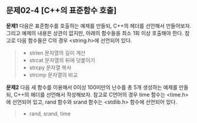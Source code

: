 문제02-4 [C++의 표준함수 호출]
---
**문제1**
다음은 표준함수를 호출하는 예제를 만들되, C++의 헤더를 선언해서 만들어보자. 그리고 예제의 내용은 상관이 없지만, 아래의 함수들을 최소 1회 이상 호출해야 한다. 참고로 다음 함수들은 C의 경우 <string.h>에 선언되어 있다.
>* strlen 문자열의 길이 계산
>* strcat 문자열의 뒤에 덧붙이기
>* strcpy 문자열 복사
>* strcmp 문자열의 비교

**문제2**
다음 세 함수를 이용해서 0이상 100미만의 난수를 총 5개 생성하는 예제를 만들되, C++의 헤더를 선언해서 작성해보자. 참고로 C언어의 경우 time 함수는 <time.h>에 선언되어 있고, rand 함수와 srand 함수는 <stdlib.h> 함수에 선언되어 있다.
>* rand, srand, time
